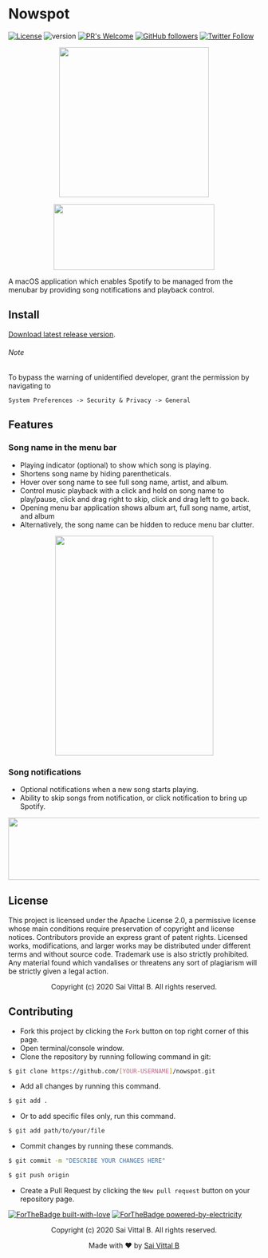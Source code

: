 # Nowspot
[![License](https://img.shields.io/badge/License-Apache%202.0-blue.svg)](https://opensource.org/licenses/Apache-2.0)
![version](https://img.shields.io/badge/version-1.0-brightgreen)
[![PR's Welcome](https://img.shields.io/badge/PRs-welcome-brightgreen.svg?style=flat)](http://makeapullrequest.com) 
[![GitHub followers](https://img.shields.io/github/followers/saivittalb.svg?style=social&label=Follow)](https://github.com/saivittalb?tab=followers) 
[![Twitter Follow](https://img.shields.io/twitter/follow/saivittalb.svg?style=social)](https://twitter.com/saivittalb) 

<p align="center"><img src="https://user-images.githubusercontent.com/36305142/83363421-f0599700-a3b6-11ea-9011-16796d5c0495.png" height="300" width="300"></p>

<p align="center"><img src="https://user-images.githubusercontent.com/36305142/83363883-92c74980-a3ba-11ea-9396-3d7b83dab050.png" height="132" width="322"></p> 

A macOS application which enables Spotify to be managed from the menubar by providing song notifications and playback control.

## Install

[Download latest release version](https://github.com/saivittalb/nowspot/releases/download/v1.0/Nowspot.app.zip).

###### Note 

To bypass the warning of unidentified developer, grant the permission by navigating to 

```System Preferences -> Security & Privacy -> General```

## Features

### Song name in the menu bar

- Playing indicator (optional)  to show which song is playing.
- Shortens song name by hiding parentheticals.
- Hover over song name to see full song name, artist, and album.
- Control music playback with a click and hold on song name to play/pause, click and drag right to skip, click and drag left to go back.
- Opening menu bar application shows album art, full song name, artist, and album
- Alternatively, the song name can be hidden to reduce menu bar clutter.

<p align="center"><img src="https://user-images.githubusercontent.com/36305142/83363884-935fe000-a3ba-11ea-9c75-70fab77277ef.png" height="440" width="317"></p> 

### Song notifications

- Optional notifications when a new song starts playing.
- Ability to skip songs from notification, or click notification to bring up Spotify.

<p align="center"><img src="https://user-images.githubusercontent.com/36305142/83363885-95c23a00-a3ba-11ea-860c-606f274a9adc.png" height="125" width="686"></p> 

## License
This project is licensed under the Apache License 2.0, a permissive license whose main conditions require preservation of copyright and license notices. Contributors provide an express grant of patent rights. Licensed works, modifications, and larger works may be distributed under different terms and without source code. Trademark use is also strictly prohibited. Any material found which vandalises or threatens any sort of plagiarism will be strictly given a legal action.

<p align="center"> Copyright (c) 2020 Sai Vittal B. All rights reserved.</p>

## Contributing
- Fork this project by clicking the ```Fork``` button on top right corner of this page.
- Open terminal/console window. 
- Clone the repository by running following command in git:
 ```bash
$ git clone https://github.com/[YOUR-USERNAME]/nowspot.git
```
- Add all changes by running this command.
```bash
$ git add .
```
- Or to add specific files only, run this command.
```bash
$ git add path/to/your/file
```
- Commit changes by running these commands.
```bash
$ git commit -m "DESCRIBE YOUR CHANGES HERE"

$ git push origin
```
- Create a Pull Request by clicking the ```New pull request``` button on your repository page.

[![ForTheBadge built-with-love](http://ForTheBadge.com/images/badges/built-with-love.svg)](https://GitHub.com/saivittalb/) 
[![ForTheBadge powered-by-electricity](http://ForTheBadge.com/images/badges/powered-by-electricity.svg)](http://ForTheBadge.com)

<p align="center"> Copyright (c) 2020 Sai Vittal B. All rights reserved.</p>
<p align="center"> Made with ❤ by <a href="https://github.com/saivittalb">Sai Vittal B</a></p>


